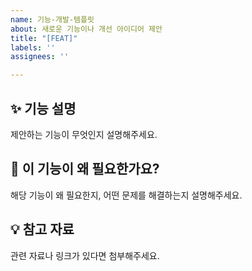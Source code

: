 ```yaml
---
name: 기능-개발-템플릿
about: 새로운 기능이나 개선 아이디어 제안
title: "[FEAT]"
labels: ''
assignees: ''

---
```


## ✨ 기능 설명

제안하는 기능이 무엇인지 설명해주세요.

## 🤔 이 기능이 왜 필요한가요?

해당 기능이 왜 필요한지, 어떤 문제를 해결하는지 설명해주세요.

## 💡 참고 자료

관련 자료나 링크가 있다면 첨부해주세요.
